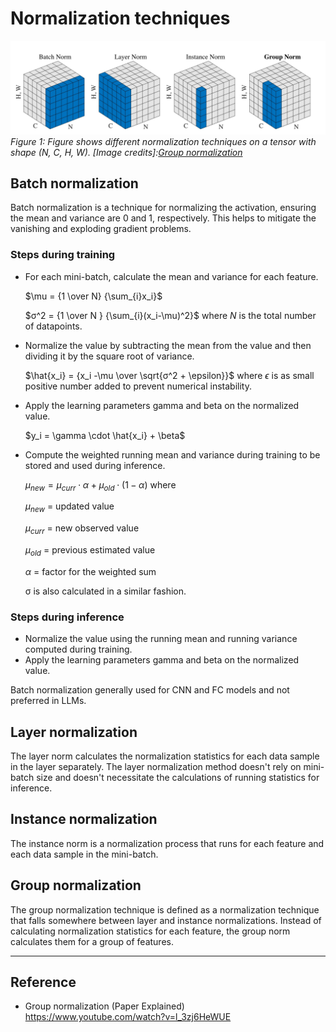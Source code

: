 # Normalization techniques

![Normalization](/notes/dl/assets/normalization.jpg)
*Figure 1: Figure shows different normalization techniques on a tensor with shape (N, C, H, W). [Image credits]:[Group normalization](https://arxiv.org/pdf/1803.08494)*
## Batch normalization

Batch normalization is a technique for normalizing the activation, ensuring the mean and variance are 0 and 1, respectively. This helps to mitigate the vanishing and exploding gradient problems.

### Steps during training

* For each mini-batch, calculate the mean and variance for each feature.

	$\mu = {1 \over N} {\sum_{i}x_i}$

	$σ^2 = {1 \over N } {\sum_{i}(x_i-\mu)^2}$ where $N$ is the total number of datapoints.


* Normalize the value by subtracting the mean from the value and then dividing it by the square root of variance.

	$\hat{x_i} = {x_i -\mu \over \sqrt{σ^2 + \epsilon}}$ where $\epsilon$ is as small positive number added to prevent numerical instability.

* Apply the learning parameters gamma and beta on the normalized value.

	$y_i = \gamma \cdot \hat{x_i} + \beta$

* Compute the weighted running mean and variance during training to be stored and used during inference.

	$\mu_{new} = \mu_{curr} \cdot \alpha + \mu_{old} \cdot (1 - \alpha)$ where

	$\mu_{new}$ = updated value

	$\mu_{curr}$ = new observed value

	$\mu_{old}$ = previous estimated value

	$\alpha$ = factor for the weighted sum

	σ is also calculated in a similar fashion.

### Steps during inference
* Normalize the value using the running mean and running variance computed during training.
* Apply the learning parameters gamma and beta on the normalized value.

Batch normalization generally used for CNN and FC models and not preferred in LLMs.

## Layer normalization
The layer norm calculates the normalization statistics for each data sample in the layer separately. The layer normalization method doesn't rely on mini-batch size and doesn't necessitate the calculations of running statistics for inference.

## Instance normalization
The instance norm is a normalization process that runs for each feature and each data sample in the mini-batch.

## Group normalization
The group normalization technique is defined as a normalization technique that falls somewhere between layer and instance normalizations. Instead of calculating normalization statistics for each feature, the group norm calculates them for a group of features.

---
## Reference
* Group normalization (Paper Explained) https://www.youtube.com/watch?v=l_3zj6HeWUE
